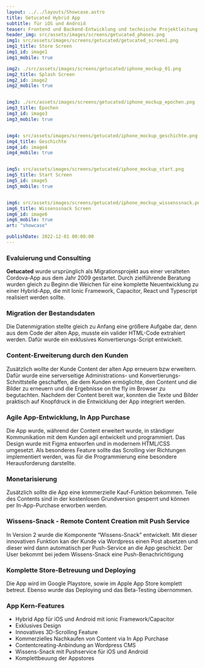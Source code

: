```yaml
---
layout: ../../layouts/Showcase.astro
title: Getucated Hybrid App
subtitle: für iOS und Android
teaser: Frontend und Backend-Entwicklung und technische Projektleitung.
header_img: src/assets/images/screens/getucated_phones.png
img1: src/assets/images/screens/getucated/getucated_screen1.png
img1_title: Store Screen
img1_id: image1
img1_mobile: true

img2: ./src/assets/images/screens/getucated/iphone_mockup_01.png
img2_title: Splash Screen
img2_id: image2
img2_mobile: true


img3: ./src/assets/images/screens/getucated/iphone_mockup_epochen.png
img3_title: Epochen
img3_id: image3
img3_mobile: true


img4: src/assets/images/screens/getucated/iphone_mockup_geschichte.png
img4_title: Geschichte
img4_id: image4
img4_mobile: true


img5: src/assets/images/screens/getucated/iphone_mockup_start.png
img5_title: Start Screen
img5_id: image5
img5_mobile: true


img6: src/assets/images/screens/getucated/iphone_mockup_wissenssnack.png
img6_title: Wissenssnack Screen
img6_id: image6
img6_mobile: true
art: "showcase"

publishDate: 2022-12-01 00:00:00
---
```

### Evaluierung und Consulting
**Getucated** wurde ursprünglich als Migrationsprojekt aus einer veralteten Cordova-App aus dem Jahr 2009 gestartet. 
Durch zielführende Beratung wurden gleich zu Beginn die Weichen für eine komplette Neuentwicklung zu einer Hybrid-App, die mit Ionic Framework, Capacitor, React und Typescript realisiert werden sollte. 

### Migration der Bestandsdaten
Die Datenmigration stellte gleich zu Anfang eine größere Aufgabe dar, denn aus dem Code der alten App, musste ein valider HTML-Code extrahiert werden. Dafür wurde ein exklusives Konvertierungs-Script entwickelt.

### Content-Erweiterung durch den Kunden
Zusätzlich wollte der Kunde Content der alten App erneuern bzw erweitern. Dafür wurde eine serverseitige Administrations- und Konvertierungs-Schnittstelle geschaffen, die dem Kunden ermöglichte, den Content und die Bilder zu erneuern und die Ergebnisse on the fly im Browser zu begutachten. Nachdem der Content bereit war, konnten die Texte und Bilder  praktisch auf Knopfdruck in die Entwicklung der App integriert werden.

### Agile App-Entwicklung, In App Purchase
Die App wurde, während der Content erweitert wurde, in ständiger Kommunikation mit dem Kunden agil entwickelt und programmiert. Das Design wurde mit Figma entworfen und in modernem HTML/CSS umgesetzt.
Als besonderes Feature sollte das Scrolling vier Richtungen implementiert werden, was für die Programmierung eine besondere Herausforderung darstellte.

### Monetarisierung
Zusätzlich sollte die App eine kommerzielle Kauf-Funktion bekommen. Teile des Contents sind in der kostenlosen Grundversion gesperrt und können per In-App-Purchase erworben werden.

### Wissens-Snack - Remote Content Creation mit Push Service
In Version 2 wurde die Komponente “Wissens-Snack” entwickelt. 
Mit dieser innovativen Funktion kan der Kunde via Wordpress einen Post absetzen und dieser wird dann automatisch per Push-Service an die App geschickt. Der User bekommt bei jedem Wissens-Snack eine Push-Benachrichtigung

### Komplette Store-Betreuung und Deploying
Die App wird im Google Playstore, sowie im Apple App Store komplett betreut. Ebenso wurde das Deploying und das Beta-Testing übernommen.
 

### App Kern-Features
- Hybrid App für iOS und Android mit ionic Framework/Capacitor
- Exklusives Design
- Innovatives 3D-Scrolling Feature
- Kommerzielles Nachkaufen von Content via In App Purchase
- Contentcreating-Anbindung an Wordpress CMS
- Wissens-Snack mit Pushservice für iOS und Android
- Komplettbeuung der Appstores

